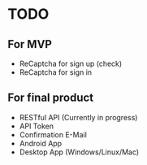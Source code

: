 # TODO 

## For MVP 

* ReCaptcha for sign up (check)
* ReCaptcha for sign in 

## For final product 

* RESTful API (Currently in progress)
* API Token 
* Confirmation E-Mail 
* Android App 
* Desktop App (Windows/Linux/Mac)